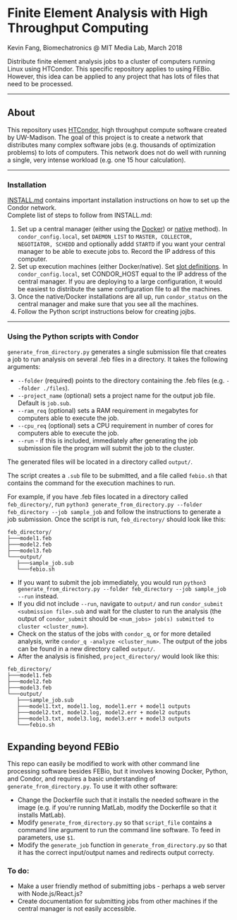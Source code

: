 # Finite Element Analysis with High Throughput Computing  
Kevin Fang, Biomechatronics @ MIT Media Lab, March 2018

Distribute finite element analysis jobs to a cluster of computers running Linux using HTCondor. This specific repository applies to using FEBio. However, this idea can be applied to any project that has lots of files that need to be processed.

---

## About

This repository uses [HTCondor](https://research.cs.wisc.edu/htcondor/), high throughput compute software created by UW-Madison. The goal of this project is to create a network that distributes many complex software jobs (e.g. thousands of optimization problems) to lots of computers. This network does not do well with running a single, very intense workload (e.g. one 15 hour calculation).  

---

### Installation  
[INSTALL.md](INSTALL.md) contains important installation instructions on how to set up the Condor network.  
Complete list of steps to follow from INSTALL.md:  
1. Set up a central manager (either using the [Docker](INSTALL.md#user-content-initializing-through-docker)) or [native](INSTALL.md#user-content-native-installation) method). In `condor_config.local`, set `DAEMON_LIST` to `MASTER, COLLECTOR, NEGOTIATOR, SCHEDD` and optionally addd `STARTD` if you want your central manager to be able to execute jobs to. Record the IP address of this computer.
2. Set up execution machines (either Docker/native). Set [slot definitions](INSTALL.md#user-content-setting-condor_configlocal). In `condor_config.local`, set CONDOR_HOST equal to the IP address of the central manager. If you are deploying to a large configuration, it would be easiest to distribute the same configuration file to all the machines.
3. Once the native/Docker installations are all up, run `condor_status` on the central manager and make sure that you see all the machines.  
4. Follow the Python script instructions below for creating jojbs.


--- 

### Using the Python scripts with Condor

`generate_from_directory.py` generates a single submission file that creates a job to run analysis on several .feb files in a directory. It takes the following arguments:  
- `--folder` (required) points to the directory containing the .feb files (e.g. `--folder ./files`).
- `--project_name` (optional) sets a project name for the output job file. Default is `job.sub`.
- `--ram_req` (optional) sets a RAM requirement in megabytes for computers able to execute the job.
- `--cpu_req` (optional) sets a CPU requirement in number of cores for computers able to execute the job.
- `--run` - if this is included, immediately after generating the job submission file the program will submit the job to the cluster.

The generated files will be located in a directory called `output/`.

The script creates a `.sub` file to be submitted, and a file called `febio.sh` that contains the command for the execution machines to run.  

For example, if you have .feb files located in a directory called `feb_directory/`, run `python3 generate_from_directory.py --folder feb_directory --job sample_job` and follow the instructions to generate a job submission. Once the script is run, `feb_directory/` should look like this:  
```
feb_directory/
├───model1.feb
├───model2.feb
├───model3.feb
└───output/
   ├───sample_job.sub
   └───febio.sh

```

- If you want to submit the job immediately, you would run `python3 generate_from_directory.py --folder feb_directory --job sample_job --run` instead.  
- If you did not include `--run`, navigate to `output/` and run `condor_submit <submission file>.sub` and wait for the cluster to run the analysis (the output of `condor_submit` should be `<num_jobs> job(s) submitted to cluster <cluster_num>`).  
- Check on the status of the jobs with `condor_q`, or for more detailed analysis, write `condor_q -analyze <cluster_num>`. The output of the jobs can be found in a new directory called `output/`.
- After the analysis is finished, `project_directory/` would look like this:  
```
feb_directory/
├───model1.feb
├───model2.feb
├───model3.feb
└───output/
   ├───sample_job.sub
   ├───model1.txt, model1.log, model1.err + model1 outputs
   ├───model2.txt, model2.log, model2.err + model2 outputs
   ├───model3.txt, model3.log, model3.err + model3 outputs
   └───febio.sh
```

## Expanding beyond FEBio  
This repo can easily be modified to work with other command line processing software besides FEBio, but it involves knowing Docker, Python, and Condor, and requires a basic understanding of `generate_from_directory.py`. To use it with other software:  
- Change the Dockerfile such that it installs the needed software in the image (e.g. if you're running MatLab, modify the Dockerfile so that it installs MatLab).  
- Modify `generate_from_directory.py` so that `script_file` contains a command line argument to run the command line software. To feed in parameters, use `$1`.  
- Modify the `generate_job` function in `generate_from_directory.py` so that it has the correct input/output names and redirects output correcty.

### To do:  
- Make a user friendly method of submitting jobs - perhaps a web server with Node.js/React.js?
- Create documentation for submitting jobs from other machines if the central manager is not easily accessible.